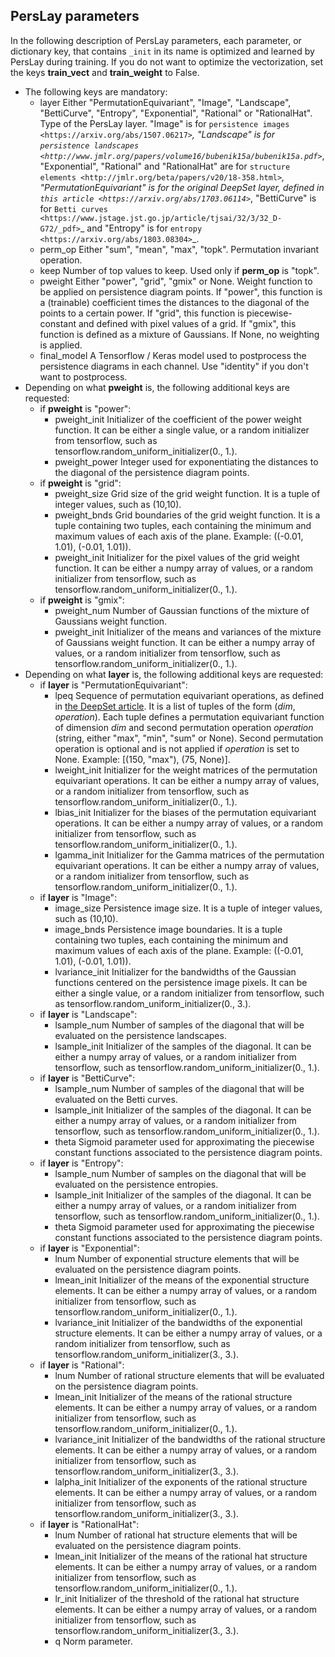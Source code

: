 PersLay parameters
------------------

In the following description of PersLay parameters, each parameter, or dictionary key, that contains `_init` in its name is optimized and learned by PersLay during training. If you do not want to optimize the vectorization, set the keys **train_vect** and **train_weight** to False.

* The following keys are mandatory:
   + layer
        Either "PermutationEquivariant", "Image", "Landscape", "BettiCurve", "Entropy", "Exponential", "Rational" or "RationalHat". Type of the PersLay layer. "Image" is for `persistence images <https://arxiv.org/abs/1507.06217>`_, "Landscape" is for `persistence landscapes <http://www.jmlr.org/papers/volume16/bubenik15a/bubenik15a.pdf>`_, "Exponential", "Rational" and "RationalHat" are for `structure elements <http://jmlr.org/beta/papers/v20/18-358.html>`_, "PermutationEquivariant" is for the original DeepSet layer, defined in `this article <https://arxiv.org/abs/1703.06114>`_, "BettiCurve" is for `Betti curves <https://www.jstage.jst.go.jp/article/tjsai/32/3/32_D-G72/_pdf>`_ and "Entropy" is for `entropy <https://arxiv.org/abs/1803.08304>`_.
   + perm_op
        Either "sum", "mean", "max", "topk". Permutation invariant operation.
   + keep
        Number of top values to keep. Used only if **perm_op** is "topk".
   + pweight
        Either "power", "grid", "gmix" or None. Weight function to be applied on persistence diagram points. If "power", this function is a (trainable) coefficient times the distances to the diagonal of the points to a certain power. If "grid", this function is piecewise-constant and defined with pixel values of a grid. If "gmix", this function is defined as a mixture of Gaussians. If None, no weighting is applied.
   + final_model
        A Tensorflow / Keras model used to postprocess the persistence diagrams in each channel. Use "identity" if you don't want to postprocess.
* Depending on what **pweight** is, the following additional keys are requested:
   + if **pweight** is "power":
      - pweight_init
           Initializer of the coefficient of the power weight function. It can be either a single value, or a random initializer from tensorflow, such as tensorflow.random_uniform_initializer(0., 1.).
      - pweight_power
           Integer used for exponentiating the distances to the diagonal of the persistence diagram points.
   + if **pweight** is "grid":
      - pweight_size
           Grid size of the grid weight function. It is a tuple of integer values, such as (10,10).
      - pweight_bnds
           Grid boundaries of the grid weight function. It is a tuple containing two tuples, each containing the minimum and maximum values of each axis of the plane. Example: ((-0.01, 1.01), (-0.01, 1.01)).
      - pweight_init
           Initializer for the pixel values of the grid weight function. It can be either a numpy array of values, or a random initializer from tensorflow, such as tensorflow.random_uniform_initializer(0., 1.).
   + if **pweight** is "gmix":
      - pweight_num
           Number of Gaussian functions of the mixture of Gaussians weight function.
      - pweight_init
           Initializer of the means and variances of the mixture of Gaussians weight function. It can be either a numpy array of values, or a random initializer from tensorflow, such as tensorflow.random_uniform_initializer(0., 1.).
* Depending on what **layer** is, the following additional keys are requested:
   + if **layer** is "PermutationEquivariant":
      - lpeq
           Sequence of permutation equivariant operations, as defined in [the DeepSet article](). It is a list of tuples of the form (*dim*, *operation*). Each tuple defines a permutation equivariant function of dimension *dim* and second permutation operation *operation* (string, either "max", "min", "sum" or None). Second permutation operation is optional and is not applied if *operation* is set to None. Example: [(150, "max"), (75, None)].
      - lweight_init
           Initializer for the weight matrices of the permutation equivariant operations. It can be either a numpy array of values, or a random initializer from tensorflow, such as tensorflow.random_uniform_initializer(0., 1.). 
      - lbias_init
           Initializer for the biases of the permutation equivariant operations. It can be either a numpy array of values, or a random initializer from tensorflow, such as tensorflow.random_uniform_initializer(0., 1.).
      - lgamma_init
           Initializer for the Gamma matrices of the permutation equivariant operations. It can be either a numpy array of values, or a random initializer from tensorflow, such as tensorflow.random_uniform_initializer(0., 1.).
   + if **layer** is "Image":
      - image_size
           Persistence image size. It is a tuple of integer values, such as (10,10).
      - image_bnds
           Persistence image boundaries. It is a tuple containing two tuples, each containing the minimum and maximum values of each axis of the plane. Example: ((-0.01, 1.01), (-0.01, 1.01)).
      - lvariance_init
           Initializer for the bandwidths of the Gaussian functions centered on the persistence image pixels. It can be either a single value, or a random initializer from tensorflow, such as tensorflow.random_uniform_initializer(0., 3.).
   + if **layer** is "Landscape":
      - lsample_num
           Number of samples of the diagonal that will be evaluated on the persistence landscapes.
      - lsample_init
           Initializer of the samples of the diagonal. It can be either a numpy array of values, or a random initializer from tensorflow, such as tensorflow.random_uniform_initializer(0., 1.).
   + if **layer** is "BettiCurve":
      - lsample_num
           Number of samples of the diagonal that will be evaluated on the Betti curves.
      - lsample_init
           Initializer of the samples of the diagonal. It can be either a numpy array of values, or a random initializer from tensorflow, such as tensorflow.random_uniform_initializer(0., 1.).
      - theta
           Sigmoid parameter used for approximating the piecewise constant functions associated to the persistence diagram points.
   + if **layer** is "Entropy":
      - lsample_num
           Number of samples on the diagonal that will be evaluated on the persistence entropies.
      - lsample_init
           Initializer of the samples of the diagonal. It can be either a numpy array of values, or a random initializer from tensorflow, such as tensorflow.random_uniform_initializer(0., 1.).
      - theta
           Sigmoid parameter used for approximating the piecewise constant functions associated to the persistence diagram points.
   + if **layer** is "Exponential":
      - lnum
           Number of exponential structure elements that will be evaluated on the persistence diagram points.
      - lmean_init
           Initializer of the means of the exponential structure elements. It can be either a numpy array of values, or a random initializer from tensorflow, such as tensorflow.random_uniform_initializer(0., 1.).
      - lvariance_init
           Initializer of the bandwidths of the exponential structure elements. It can be either a numpy array of values, or a random initializer from tensorflow, such as tensorflow.random_uniform_initializer(3., 3.).
   + if **layer** is "Rational":
      - lnum
           Number of rational structure elements that will be evaluated on the persistence diagram points.
      - lmean_init
           Initializer of the means of the rational structure elements. It can be either a numpy array of values, or a random initializer from tensorflow, such as tensorflow.random_uniform_initializer(0., 1.).
      - lvariance_init
           Initializer of the bandwidths of the rational structure elements. It can be either a numpy array of values, or a random initializer from tensorflow, such as tensorflow.random_uniform_initializer(3., 3.).
      - lalpha_init
           Initializer of the exponents of the rational structure elements. It can be either a numpy array of values, or a random initializer from tensorflow, such as tensorflow.random_uniform_initializer(3., 3.).
   + if **layer** is "RationalHat":
      - lnum
           Number of rational hat structure elements that will be evaluated on the persistence diagram points.
      - lmean_init
           Initializer of the means of the rational hat structure elements. It can be either a numpy array of values, or a random initializer from tensorflow, such as tensorflow.random_uniform_initializer(0., 1.).
      - lr_init
           Initializer of the threshold of the rational hat structure elements. It can be either a numpy array of values, or a random initializer from tensorflow, such as tensorflow.random_uniform_initializer(3., 3.).
      - q
           Norm parameter.
